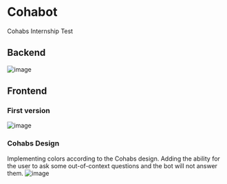 # Cohabot

Cohabs Internship Test

## Backend

![image](https://github.com/user-attachments/assets/c9412c05-85d5-4a46-9195-c09d1d313f30)

## Frontend

### First version

![image](https://github.com/user-attachments/assets/5bd80652-8529-445b-b0ab-3970a07d0ca5)

### Cohabs Design

Implementing colors according to the Cohabs design. Adding the ability for the user to ask some out-of-context questions
and the bot will not answer them.
![image](https://github.com/user-attachments/assets/b8b8bd51-6f92-4b33-a04b-2449941d1030)

